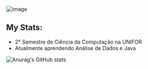 ![image](https://github.com/user-attachments/assets/c387894c-b405-4b4f-9929-ec26fd8a223b)

<h2 align="left">My Stats:</h2>

- 2° Semestre de Ciência da Computação na UNIFOR
- Atualmente aprendendo Análise de Dados e Java



![Anurag's GitHub stats](https://github-readme-stats.vercel.app/api?username=Danil0Ribeir0&theme=dark&show_icons=true)



